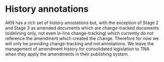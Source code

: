 # History annotations

AKN has a rich set of history annotations but, with the exception of
Stage 2 and Stage 3 as amended documents which are change-tracked
documents (sidelining only, not even in-line change-tracking) which
currently do not reference the amendment which created the change.
Therefore for now we will only be providing change-tracking and not
annotations. We leave the management of amendment history for
consolidated legislation to TNA when they apply the amendments in their
publishing system.
